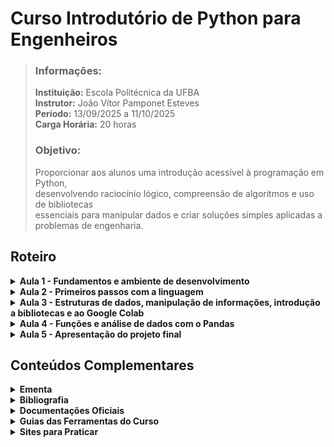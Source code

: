 # Curso Introdutório de Python para Engenheiros

> ### Informações:  
> **Instituição:** Escola Politécnica da UFBA  
> **Instrutor:** João Vítor Pamponet Esteves  
> **Período:** 13/09/2025 a 11/10/2025  
> **Carga Horária:** 20 horas  
> ### Objetivo:  
> Proporcionar aos alunos uma introdução acessível à programação em Python,  
> desenvolvendo raciocínio lógico, compreensão de algoritmos e uso de bibliotecas  
> essenciais para manipular dados e criar soluções simples aplicadas a problemas de engenharia.

## Roteiro

<details>
<summary><Strong>Aula 1 - Fundamentos e ambiente de desenvolvimento</Strong></summary>

- **Conteúdos da Aula:**
  - Slides
  - [Exercícios](exercicios/exerciciosAula1.md)
</details>

<details>
<summary><Strong>Aula 2 - Primeiros passos com a linguagem</Strong></summary>

- **Conteúdos da Aula:**
  - Slides
  - [Exercícios](exercicios/exerciciosAula2.md)
</details>

<details>
<summary><Strong>Aula 3 - Estruturas de dados, manipulação de informações, introdução a bibliotecas e ao Google Colab</Strong></summary>

- **Conteúdos da Aula:**
  - Slides
  - [Exercícios](exercicios/exerciciosAula3.md)
</details>

<details>
<summary><Strong>Aula 4 - Funções e análise de dados com o Pandas</Strong></summary>

- **Conteúdos da Aula:**
  - Slides
  - [Exercícios](exercicios/exerciciosAula4.md)
</details>

<details>
<summary><Strong>Aula 5 - Apresentação do projeto final</Strong></summary>

- **Conteúdos da Aula:**
  - [Instruções do Projeto](exercicios/projetoFinal.md)
  - [Acesso ao Dataset do Projeto](https://www.kaggle.com/datasets/shreshthvashisht/    manufacturing-dataset/data)
</details>

## Conteúdos Complementares

<details>
<summary><Strong>Ementa</Strong></summary>

- Ementa curso de extensão Python
</details>

<details>
<summary><Strong>Bibliografia</Strong></summary>

- **Livros:**
  - **DOWNEY, A.** *Think Python: How to Think Like a Computer Scientist*. O’Reilly, 2024.  
  - **MCKINNEY, W.** *Python for Data Analysis*. O’Reilly, 3ª ed, 2023.

- **Artigos**
  - **FELDER & SILVERMAN.** Learning and Teaching Styles in Engineering Education, 2002.

- **Institucional**
  - **USP**. Apostilas de Engenharia de Produção.  
  - **TU Delft**. Python for Engineers.
</details>

<details>
<summary><Strong>Documentações Oficiais</Strong></summary>

- **Ferramentas**
  - [Python](https://docs.python.org/3/)
  - [Visual Studio Code](https://code.visualstudio.com/docs)
  - [Google Colab](https://docs.python.org/3/)

- **Bibliotecas**
  - [Matplotlib](https://matplotlib.org/3.7.0/index.html)
  - [Pandas](https://pandas.pydata.org/docs/)
</details>  

<details>
<summary><Strong>Guias das Ferramentas do Curso</Strong></summary>

- [Como Configurar VSCode Para Python em 2025 [FÁCIL!]](https://www.youtube.com/watch?v=tojGZkpP-q4)
- [O QUE É GIT E GITHUB? - definição e conceitos importantes 1/2](https://www.youtube.com/watch?v=DqTITcMq68k)
- [COMO USAR GIT E GITHUB NA PRÁTICA! - desde o primeiro commit até o pull request! 2/2](https://www.youtube.com/watch?v=UBAX-13g8OM)
- [Como personalizar o seu perfil no Github (Readme)](https://www.youtube.com/watch?v=TsaLQAetPLU)
</details>    

<details>
<summary><Strong>Sites para Praticar</Strong></summary>

- [**Codewars**](https://www.codewars.com/)
  - Desafios de programação (katas) de vários níveis.  
  - Foco em lógica e algoritmos, bom para melhorar fluência em Python.

- [**StrataScratch**](https://www.stratascratch.com/)
  - Problemas reais de entrevistas técnicas em Data Analytics.  
  - Desafios de SQL e Python usados por empresas como Google, Amazon e Facebook.

- [**Real Python**](https://realpython.com/quizzes/) 
  - Conteúdo avançado com quizzes e desafios práticos.  
  - Ótimo para revisar conceitos e aprimorar habilidades de Python.

- [**Kaggle**](https://www.kaggle.com/)  
  - Comunidade de ciência de dados com competições, datasets e notebooks interativos.  
  - Ideal para praticar análise de dados e machine learning com problemas reais.  
  - Possui a seção **Kaggle Learn** com microcursos práticos de Python, Pandas, SQL e Data Visualization.
</details>